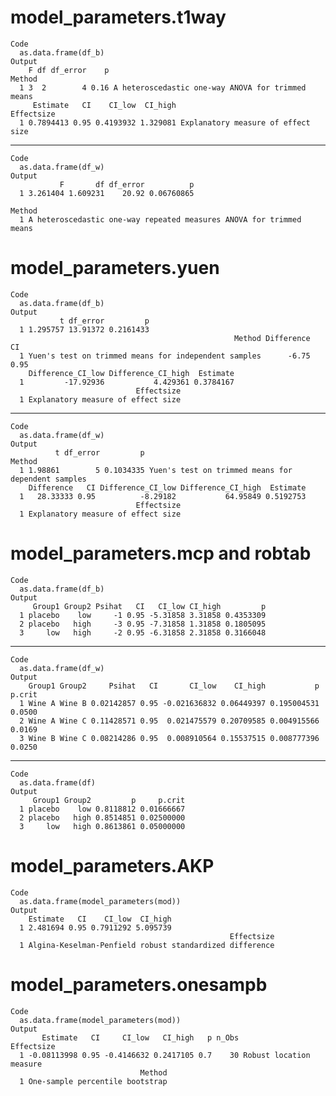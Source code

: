 # model_parameters.t1way

    Code
      as.data.frame(df_b)
    Output
        F df df_error    p                                            Method
      1 3  2        4 0.16 A heteroscedastic one-way ANOVA for trimmed means
         Estimate   CI    CI_low  CI_high                         Effectsize
      1 0.7894413 0.95 0.4193932 1.329081 Explanatory measure of effect size

---

    Code
      as.data.frame(df_w)
    Output
               F       df df_error          p
      1 3.261404 1.609231    20.92 0.06760865
                                                                     Method
      1 A heteroscedastic one-way repeated measures ANOVA for trimmed means

# model_parameters.yuen

    Code
      as.data.frame(df_b)
    Output
               t df_error         p
      1 1.295757 13.91372 0.2161433
                                                      Method Difference   CI
      1 Yuen's test on trimmed means for independent samples      -6.75 0.95
        Difference_CI_low Difference_CI_high  Estimate
      1         -17.92936           4.429361 0.3784167
                                Effectsize
      1 Explanatory measure of effect size

---

    Code
      as.data.frame(df_w)
    Output
              t df_error         p                                             Method
      1 1.98861        5 0.1034335 Yuen's test on trimmed means for dependent samples
        Difference   CI Difference_CI_low Difference_CI_high  Estimate
      1   28.33333 0.95          -8.29182           64.95849 0.5192753
                                Effectsize
      1 Explanatory measure of effect size

# model_parameters.mcp and robtab

    Code
      as.data.frame(df_b)
    Output
         Group1 Group2 Psihat   CI   CI_low CI_high         p
      1 placebo    low     -1 0.95 -5.31858 3.31858 0.4353309
      2 placebo   high     -3 0.95 -7.31858 1.31858 0.1805095
      3     low   high     -2 0.95 -6.31858 2.31858 0.3166048

---

    Code
      as.data.frame(df_w)
    Output
        Group1 Group2     Psihat   CI       CI_low    CI_high           p p.crit
      1 Wine A Wine B 0.02142857 0.95 -0.021636832 0.06449397 0.195004531 0.0500
      2 Wine A Wine C 0.11428571 0.95  0.021475579 0.20709585 0.004915566 0.0169
      3 Wine B Wine C 0.08214286 0.95  0.008910564 0.15537515 0.008777396 0.0250

---

    Code
      as.data.frame(df)
    Output
         Group1 Group2         p     p.crit
      1 placebo    low 0.8118812 0.01666667
      2 placebo   high 0.8514851 0.02500000
      3     low   high 0.8613861 0.05000000

# model_parameters.AKP

    Code
      as.data.frame(model_parameters(mod))
    Output
        Estimate   CI    CI_low  CI_high
      1 2.481694 0.95 0.7911292 5.095739
                                                     Effectsize
      1 Algina-Keselman-Penfield robust standardized difference

# model_parameters.onesampb

    Code
      as.data.frame(model_parameters(mod))
    Output
           Estimate   CI     CI_low   CI_high   p n_Obs              Effectsize
      1 -0.08113998 0.95 -0.4146632 0.2417105 0.7    30 Robust location measure
                                 Method
      1 One-sample percentile bootstrap

